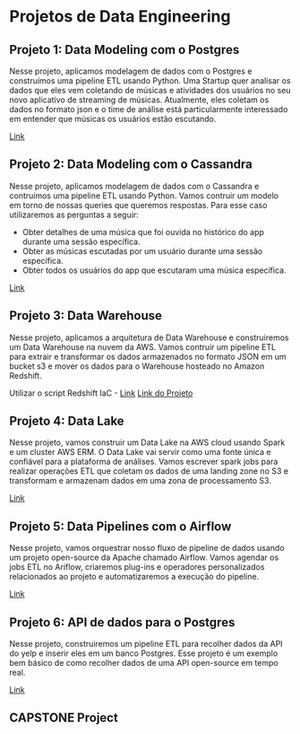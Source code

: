 # Projetos de Data Engineering

## Projeto 1: Data Modeling com o Postgres
Nesse projeto, aplicamos modelagem de dados com o Postgres e construímos uma pipeline ETL usando Python. Uma Startup quer analisar os dados que eles vem coletando de músicas e atividades dos usuários no seu novo aplicativo de streaming de músicas. Atualmente, eles coletam os dados no formato json e o time de análise está particularmente interessado em entender que músicas os usuários estão escutando.

[Link]()

## Projeto 2: Data Modeling com o Cassandra

Nesse projeto, aplicamos modelagem de dados com o Cassandra e contruímos uma pipeline ETL usando Python. Vamos contruir um modelo em torno de nossas queries que queremos respostas. Para esse caso utilizaremos as perguntas a seguir:
- Obter detalhes de uma música que foi ouvida no histórico do app durante uma sessão específica.
- Obter as músicas escutadas por um usuário durante uma sessão específica.
- Obter todos os usuários do app que escutaram uma música específica.

[Link]()

## Projeto 3: Data Warehouse

Nesse projeto, aplicamos a arquitetura de Data Warehouse e construiremos um Data Warehouse na nuvem da AWS. Vamos contruir um pipeline ETL para extrair e transformar os dados armazenados no formato JSON em um bucket s3 e mover os dados para o Warehouse hosteado no Amazon Redshift.

Utilizar o script Redshift IaC - [Link]()
[Link do Projeto]()

## Projeto 4: Data Lake

Nesse projeto, vamos construir um Data Lake na AWS cloud usando Spark e um cluster AWS ERM. O Data Lake vai servir como uma fonte única e confiável para a plataforma de análises. Vamos escrever spark jobs para realizar operações ETL que coletam os dados de uma landing zone no S3 e transformam e armazenam dados em uma zona de processamento S3.

[Link]()

## Projeto 5: Data Pipelines com o Airflow

Nesse projeto, vamos orquestrar nosso fluxo de pipeline de dados usando um projeto open-source da Apache chamado Airflow. Vamos agendar os jobs ETL no Ariflow, criaremos plug-ins e operadores personalizados relacionados ao projeto e automatizaremos a execução do pipeline.

[Link]()

## Projeto 6: API de dados para o Postgres

Nesse projeto, construiremos um pipeline ETL para recolher dados da API do yelp e inserir eles em um banco Postgres. Esse projeto é um exemplo bem básico de como recolher dados de uma API open-source em tempo real.

[Link]()

## CAPSTONE Project